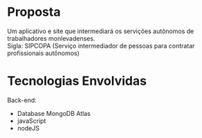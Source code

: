 # Proposta
Um aplicativo e site que intermediará os servições autônomos de trabalhadores monlevadenses.  
Sigla: SIPCOPA (Serviço intermediador de pessoas para contratar profissionais autônomos)

# Tecnologias Envolvidas

Back-end:
* Database MongoDB Atlas
* javaScript
* nodeJS
